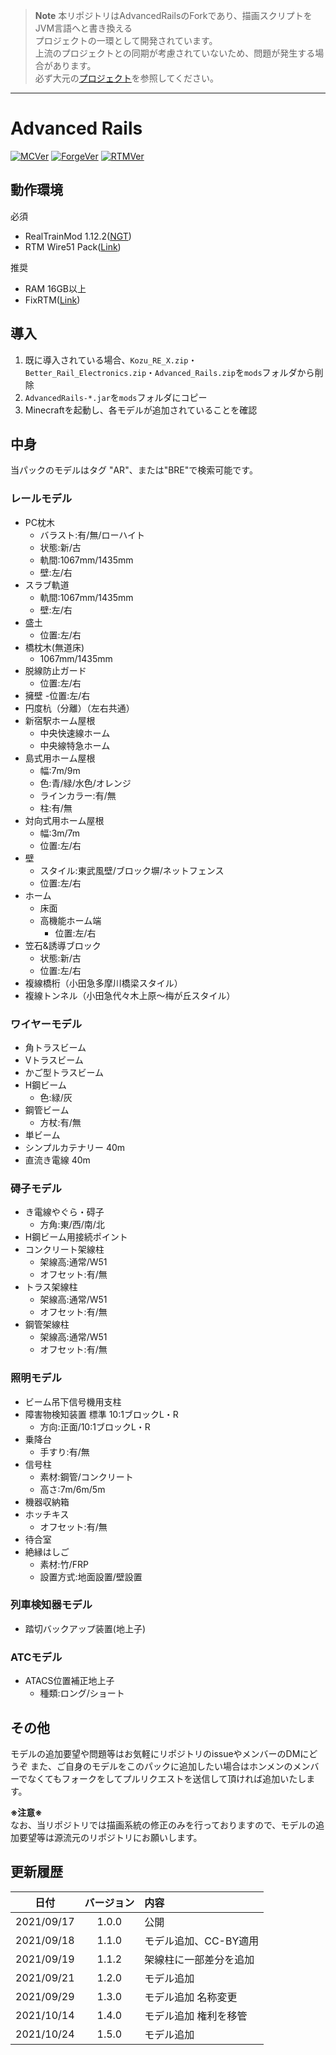 > **Note**
> 本リポジトリはAdvancedRailsのForkであり、描画スクリプトをJVM言語へと書き換える  
> プロジェクトの一環として開発されています。  
> 上流のプロジェクトとの同期が考慮されていないため、問題が発生する場合があります。  
> 必ず大元の[プロジェクト](https://github.com/Hongmen-Technology-Industries/AdvancedRails)を参照してください。

---

# Advanced Rails 
[![MCVer](https://img.shields.io/badge/Minecraft-1.12.2-brightgreen)](https://www.minecraft.net/)
[![ForgeVer](https://img.shields.io/badge/Forge-14.23.5.2860-important)](https://files.minecraftforge.net/maven/net/minecraftforge/forge/index_1.12.2.html)
[![RTMVer](https://img.shields.io/badge/RealTrainMod-2.4.23--42-informational)](https://www.curseforge.com/minecraft/mc-mods/realtrainmod/files/3873403)
## 動作環境

必須
- RealTrainMod 1.12.2([NGT](https://www.curseforge.com/minecraft/mc-mods/realtrainmod))
- RTM Wire51 Pack([Link](https://www.twitter.com/hi03_s/status/914244174433497088))

推奨
- RAM 16GB以上
- FixRTM([Link](https://www.curseforge.com/minecraft/mc-mods/fixrtm))

## 導入

1. 既に導入されている場合、`Kozu_RE_X.zip`・`Better_Rail_Electronics.zip`・`Advanced_Rails.zip`を`mods`フォルダから削除
2. `AdvancedRails-*.jar`を`mods`フォルダにコピー
3. Minecraftを起動し、各モデルが追加されていることを確認

## 中身
当パックのモデルはタグ "AR"、または"BRE"で検索可能です。

### レールモデル
- PC枕木
    - バラスト:有/無/ローハイト
    - 状態:新/古
    - 軌間:1067mm/1435mm
    - 壁:左/右
- スラブ軌道
    - 軌間:1067mm/1435mm
    - 壁:左/右
- 盛土
    - 位置:左/右
- 橋枕木(無道床)
    - 1067mm/1435mm
- 脱線防止ガード
    - 位置:左/右
- 擁壁
    -位置:左/右
- 円度杭（分離）（左右共通）
- 新宿駅ホーム屋根
	- 中央快速線ホーム
    - 中央線特急ホーム
- 島式用ホーム屋根
	- 幅:7m/9m
	- 色:青/緑/水色/オレンジ
    - ラインカラー:有/無
    - 柱:有/無 
- 対向式用ホーム屋根
	- 幅:3m/7m
    - 位置:左/右
- 壁
	- スタイル:東武風壁/ブロック塀/ネットフェンス
    - 位置:左/右
- ホーム
	- 床面
    - 高機能ホーム端
        - 位置:左/右
- 笠石&誘導ブロック
    - 状態:新/古
    - 位置:左/右
- 複線橋桁（小田急多摩川橋梁スタイル）
- 複線トンネル（小田急代々木上原～梅が丘スタイル）
### ワイヤーモデル
- 角トラスビーム
- Vトラスビーム
- かご型トラスビーム
- H鋼ビーム
    - 色:緑/灰
- 鋼管ビーム
    - 方杖:有/無
- 単ビーム
- シンプルカテナリー 40m
- 直流き電線 40m
### 碍子モデル
- き電線やぐら・碍子
    - 方角:東/西/南/北
- H鋼ビーム用接続ポイント
- コンクリート架線柱
    - 架線高:通常/W51
    - オフセット:有/無
- トラス架線柱
    - 架線高:通常/W51
    - オフセット:有/無
- 鋼管架線柱
    - 架線高:通常/W51
    - オフセット:有/無
### 照明モデル
- ビーム吊下信号機用支柱
- 障害物検知装置 標準 10:1ブロックL・R
    - 方向:正面/10:1ブロックL・R
- 乗降台
    - 手すり:有/無
- 信号柱
    - 素材:鋼管/コンクリート
    - 高さ:7m/6m/5m
- 機器収納箱
- ホッチキス
    - オフセット:有/無
- 待合室
- 絶縁はしご
    - 素材:竹/FRP
    - 設置方式:地面設置/壁設置
### 列車検知器モデル
- 踏切バックアップ装置(地上子)
### ATCモデル
- ATACS位置補正地上子
    - 種類:ロング/ショート

## その他
モデルの追加要望や問題等はお気軽にリポジトリのissueやメンバーのDMにどうぞ
また、ご自身のモデルをこのパックに追加したい場合はホンメンのメンバーでなくてもフォークをしてプルリクエストを送信して頂ければ追加いたします。

**※注意※**  
なお、当リポジトリでは描画系統の修正のみを行っておりますので、モデルの追加要望等は源流元のリポジトリにお願いします。

## 更新履歴
|日付|バージョン|内容|
|:--:|:--:|:---|
|2021/09/17|1.0.0|公開|
|2021/09/18|1.1.0|モデル追加、CC-BY適用|
|2021/09/19|1.1.2|架線柱に一部差分を追加|
|2021/09/21|1.2.0|モデル追加|
|2021/09/29|1.3.0|モデル追加 名称変更|
|2021/10/14|1.4.0|モデル追加 権利を移管|
|2021/10/24|1.5.0|モデル追加|